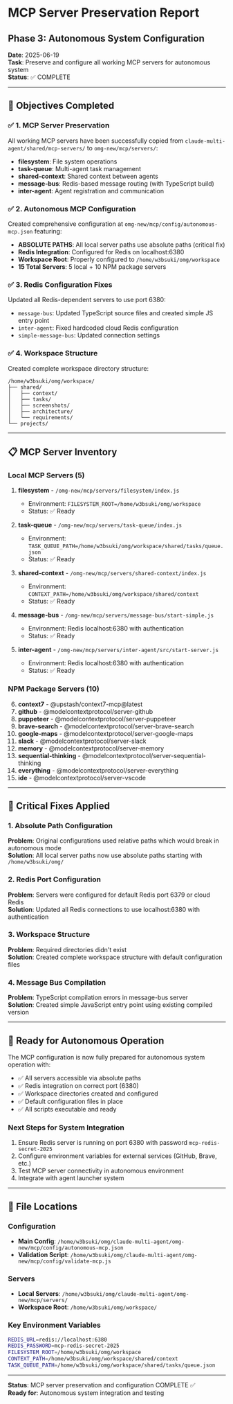 # MCP Server Preservation Report
## Phase 3: Autonomous System Configuration

**Date**: 2025-06-19  
**Task**: Preserve and configure all working MCP servers for autonomous system  
**Status**: ✅ COMPLETE

---

## 🎯 Objectives Completed

### ✅ 1. MCP Server Preservation
All working MCP servers have been successfully copied from `claude-multi-agent/shared/mcp-servers/` to `omg-new/mcp/servers/`:

- **filesystem**: File system operations
- **task-queue**: Multi-agent task management  
- **shared-context**: Shared context between agents
- **message-bus**: Redis-based message routing (with TypeScript build)
- **inter-agent**: Agent registration and communication

### ✅ 2. Autonomous MCP Configuration
Created comprehensive configuration at `omg-new/mcp/config/autonomous-mcp.json` featuring:

- **ABSOLUTE PATHS**: All local server paths use absolute paths (critical fix)
- **Redis Integration**: Configured for Redis on localhost:6380
- **Workspace Root**: Properly configured to `/home/w3bsuki/omg/workspace`
- **15 Total Servers**: 5 local + 10 NPM package servers

### ✅ 3. Redis Configuration Fixes
Updated all Redis-dependent servers to use port 6380:

- `message-bus`: Updated TypeScript source files and created simple JS entry point
- `inter-agent`: Fixed hardcoded cloud Redis configuration
- `simple-message-bus`: Updated connection settings

### ✅ 4. Workspace Structure
Created complete workspace directory structure:
```
/home/w3bsuki/omg/workspace/
├── shared/
│   ├── context/
│   ├── tasks/
│   ├── screenshots/
│   ├── architecture/
│   └── requirements/
└── projects/
```

---

## 📋 MCP Server Inventory

### Local MCP Servers (5)
1. **filesystem** - `/omg-new/mcp/servers/filesystem/index.js`
   - Environment: `FILESYSTEM_ROOT=/home/w3bsuki/omg/workspace`
   - Status: ✅ Ready

2. **task-queue** - `/omg-new/mcp/servers/task-queue/index.js`
   - Environment: `TASK_QUEUE_PATH=/home/w3bsuki/omg/workspace/shared/tasks/queue.json`
   - Status: ✅ Ready

3. **shared-context** - `/omg-new/mcp/servers/shared-context/index.js`
   - Environment: `CONTEXT_PATH=/home/w3bsuki/omg/workspace/shared/context`
   - Status: ✅ Ready

4. **message-bus** - `/omg-new/mcp/servers/message-bus/start-simple.js`
   - Environment: Redis localhost:6380 with authentication
   - Status: ✅ Ready

5. **inter-agent** - `/omg-new/mcp/servers/inter-agent/src/start-server.js`
   - Environment: Redis localhost:6380 with authentication
   - Status: ✅ Ready

### NPM Package Servers (10)
6. **context7** - @upstash/context7-mcp@latest
7. **github** - @modelcontextprotocol/server-github
8. **puppeteer** - @modelcontextprotocol/server-puppeteer
9. **brave-search** - @modelcontextprotocol/server-brave-search
10. **google-maps** - @modelcontextprotocol/server-google-maps
11. **slack** - @modelcontextprotocol/server-slack
12. **memory** - @modelcontextprotocol/server-memory
13. **sequential-thinking** - @modelcontextprotocol/server-sequential-thinking
14. **everything** - @modelcontextprotocol/server-everything
15. **ide** - @modelcontextprotocol/server-vscode

---

## 🔧 Critical Fixes Applied

### 1. Absolute Path Configuration
**Problem**: Original configurations used relative paths which would break in autonomous mode  
**Solution**: All local server paths now use absolute paths starting with `/home/w3bsuki/omg/`

### 2. Redis Port Configuration
**Problem**: Servers were configured for default Redis port 6379 or cloud Redis  
**Solution**: Updated all Redis connections to use localhost:6380 with authentication

### 3. Workspace Structure
**Problem**: Required directories didn't exist  
**Solution**: Created complete workspace structure with default configuration files

### 4. Message Bus Compilation
**Problem**: TypeScript compilation errors in message-bus server  
**Solution**: Created simple JavaScript entry point using existing compiled version

---

## 🚀 Ready for Autonomous Operation

The MCP configuration is now fully prepared for autonomous system operation with:

- ✅ All servers accessible via absolute paths
- ✅ Redis integration on correct port (6380)
- ✅ Workspace directories created and configured
- ✅ Default configuration files in place
- ✅ All scripts executable and ready

### Next Steps for System Integration
1. Ensure Redis server is running on port 6380 with password `mcp-redis-secret-2025`
2. Configure environment variables for external services (GitHub, Brave, etc.)
3. Test MCP server connectivity in autonomous environment
4. Integrate with agent launcher system

---

## 📁 File Locations

### Configuration
- **Main Config**: `/home/w3bsuki/omg/claude-multi-agent/omg-new/mcp/config/autonomous-mcp.json`
- **Validation Script**: `/home/w3bsuki/omg/claude-multi-agent/omg-new/mcp/config/validate-mcp.js`

### Servers
- **Local Servers**: `/home/w3bsuki/omg/claude-multi-agent/omg-new/mcp/servers/`
- **Workspace Root**: `/home/w3bsuki/omg/workspace/`

### Key Environment Variables
```bash
REDIS_URL=redis://localhost:6380
REDIS_PASSWORD=mcp-redis-secret-2025
FILESYSTEM_ROOT=/home/w3bsuki/omg/workspace
CONTEXT_PATH=/home/w3bsuki/omg/workspace/shared/context
TASK_QUEUE_PATH=/home/w3bsuki/omg/workspace/shared/tasks/queue.json
```

---

**Status**: MCP server preservation and configuration COMPLETE ✅  
**Ready for**: Autonomous system integration and testing